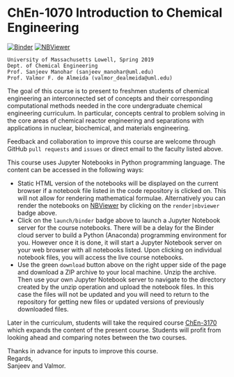 # ChEn-1070 Introduction to Chemical Engineering
[![Binder](https://mybinder.org/badge_logo.svg)](https://mybinder.org/v2/gh/dpploy/chen-1070/master)
[![NBViewer](https://github.com/jupyter/design/blob/master/logos/Badges/nbviewer_badge.svg)](http://nbviewer.jupyter.org/github/dpploy/chen-1070/tree/master/notebooks)

    University of Massachusetts Lowell, Spring 2019
    Dept. of Chemical Engineering
    Prof. Sanjeev Manohar (sanjeev_manohar@uml.edu)
    Prof. Valmor F. de Almeida (valmor_dealmeida@uml.edu)

The goal of this course is to present to freshmen students of chemical engineering an interconnected set of concepts and their corresponding computational methods needed in the core undergraduate chemical engineering curriculum. In particular, concepts central to problem solving in the core areas of chemical reactor engineering and separations with applications in nuclear, biochemical, and materials engineering.

Feedback and collaboration to improve this course are welcome through GitHub `pull requests` and `issues` or direct email to the faculty listed above.

This course uses Jupyter Notebooks in Python programming language. The content can be accessed in
the following ways:
+ Static HTML version of the notebooks will be displayed on the current browser if a
notebook file listed in the code repository is clicked on. This will not allow for rendering mathematical formulae. Alternatively you can render the notebooks on [NBViewer](http://nbviewer.jupyter.org/) by clicking on the `render|nbviewer` badge above.
+ Click on the `launch/binder` badge above to launch a Jupyter Notebook server for the
course notebooks. There will be a delay for the Binder cloud server to build a
Python (Anaconda) programming environment for you. However once it is done, it will
start a Jupyter Notebook server on your web browser with all notebooks listed. Upon
clicking on individual notebook files, you will access the live course notebooks.
+ Use the green `download` button above on the right upper side of the page and download a ZIP archive to your local machine. Unzip the archive. Then use your own Jupyter Notebook server to navigate to the directory created by the unzip operation and upload the notebook files. In this case the files will not be updated and you will need to return to the repository for getting new files or updated versions of previously downloaded files.

Later in the curriculum, students will take the required course [ChEn-3170](https://github.com/dpploy/chen-1070) which expands the content of the present course. Students will profit from looking ahead and comparing notes between the two courses.

Thanks in advance for inputs to improve this course.\
Regards,\
Sanjeev and Valmor.
